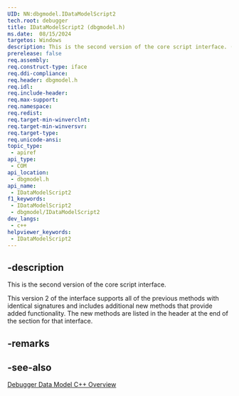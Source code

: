 ```yaml
---
UID: NN:dbgmodel.IDataModelScript2
tech.root: debugger
title: IDataModelScript2 (dbgmodel.h)
ms.date:  08/15/2024
targetos: Windows
description: This is the second version of the core script interface. (dbgmodel.h)
prerelease: false
req.assembly: 
req.construct-type: iface
req.ddi-compliance: 
req.header: dbgmodel.h
req.idl: 
req.include-header: 
req.max-support: 
req.namespace: 
req.redist: 
req.target-min-winverclnt: 
req.target-min-winversvr: 
req.target-type: 
req.unicode-ansi: 
topic_type:
 - apiref
api_type:
 - COM
api_location:
 - dbgmodel.h
api_name:
 - IDataModelScript2
f1_keywords:
 - IDataModelScript2
 - dbgmodel/IDataModelScript2
dev_langs:
 - c++
helpviewer_keywords:
 - IDataModelScript2
---
```


## -description

This is the second version of the core script interface.

This version 2 of the interface supports all of the previous methods with identical signatures and includes additional new methods that provide added functionality. The new methods are listed in the header at the end of the section for that interface.

## -remarks

## -see-also

[Debugger Data Model C++ Overview](/windows-hardware/drivers/debugger/data-model-cpp-overview)

